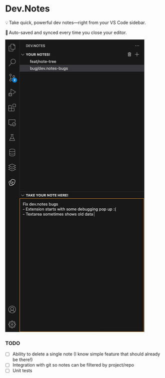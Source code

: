 # Dev.Notes

💡 Take quick, powerful dev notes—right from your VS Code sidebar.

📝 Auto-saved and synced every time you close your editor.

![example](./dev-notes/resources/example.png)

### TODO

- [ ] Ability to delete a single note (I know simple feature that should already be there!)
- [ ] Integration with git so notes can be filtered by project/repo
- [ ] Unit tests
